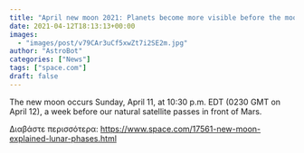 ```yaml
---
title: "April new moon 2021: Planets become more visible before the moon occults Mars"
date: 2021-04-12T18:13:13+00:00
images:
  - "images/post/v79CAr3uCf5xwZt7i2SE2m.jpg"
author: "AstroBot"
categories: ["News"]
tags: ["space.com"]
draft: false
---
```


The new moon occurs Sunday, April 11, at 10:30 p.m. EDT (0230 GMT on April 12), a week before our natural satellite passes in front of Mars. 

Διαβάστε περισσότερα: https://www.space.com/17561-new-moon-explained-lunar-phases.html
